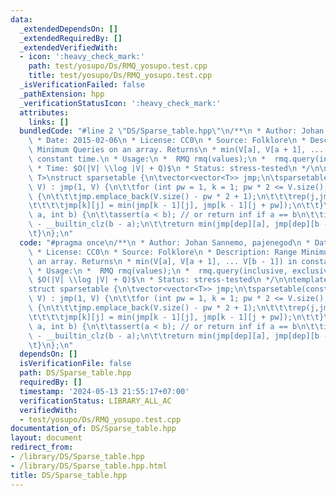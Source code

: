 ```yaml
---
data:
  _extendedDependsOn: []
  _extendedRequiredBy: []
  _extendedVerifiedWith:
  - icon: ':heavy_check_mark:'
    path: test/yosupo/Ds/RMQ_yosupo.test.cpp
    title: test/yosupo/Ds/RMQ_yosupo.test.cpp
  _isVerificationFailed: false
  _pathExtension: hpp
  _verificationStatusIcon: ':heavy_check_mark:'
  attributes:
    links: []
  bundledCode: "#line 2 \"DS/Sparse_table.hpp\"\n/**\n * Author: Johan Sannemo, pajenegod\n\
    \ * Date: 2015-02-06\n * License: CC0\n * Source: Folklore\n * Description: Range\
    \ Minimum Queries on an array. Returns\n * min(V[a], V[a + 1], ... V[b - 1]) in\
    \ constant time.\n * Usage:\n *  RMQ rmq(values);\n *  rmq.query(inclusive, exclusive);\n\
    \ * Time: $O(|V| \\log |V| + Q)$\n * Status: stress-tested\n */\n\ntemplate<class\
    \ T>\nstruct sparsetable {\n\tvector<vector<T>> jmp;\n\tsparsetable(const vector<T>&\
    \ V) : jmp(1, V) {\n\t\tfor (int pw = 1, k = 1; pw * 2 <= V.size(); pw *= 2, ++k)\
    \ {\n\t\t\tjmp.emplace_back(V.size() - pw * 2 + 1);\n\t\t\trep(j,jmp[k].size())\n\
    \t\t\t\tjmp[k][j] = min(jmp[k - 1][j], jmp[k - 1][j + pw]);\n\t\t}\n\t}\n\tT query(int\
    \ a, int b) {\n\t\tassert(a < b); // or return inf if a == b\n\t\tint dep = 31\
    \ - __builtin_clz(b - a);\n\t\treturn min(jmp[dep][a], jmp[dep][b - (1 << dep)]);\n\
    \t}\n};\n"
  code: "#pragma once\n/**\n * Author: Johan Sannemo, pajenegod\n * Date: 2015-02-06\n\
    \ * License: CC0\n * Source: Folklore\n * Description: Range Minimum Queries on\
    \ an array. Returns\n * min(V[a], V[a + 1], ... V[b - 1]) in constant time.\n\
    \ * Usage:\n *  RMQ rmq(values);\n *  rmq.query(inclusive, exclusive);\n * Time:\
    \ $O(|V| \\log |V| + Q)$\n * Status: stress-tested\n */\n\ntemplate<class T>\n\
    struct sparsetable {\n\tvector<vector<T>> jmp;\n\tsparsetable(const vector<T>&\
    \ V) : jmp(1, V) {\n\t\tfor (int pw = 1, k = 1; pw * 2 <= V.size(); pw *= 2, ++k)\
    \ {\n\t\t\tjmp.emplace_back(V.size() - pw * 2 + 1);\n\t\t\trep(j,jmp[k].size())\n\
    \t\t\t\tjmp[k][j] = min(jmp[k - 1][j], jmp[k - 1][j + pw]);\n\t\t}\n\t}\n\tT query(int\
    \ a, int b) {\n\t\tassert(a < b); // or return inf if a == b\n\t\tint dep = 31\
    \ - __builtin_clz(b - a);\n\t\treturn min(jmp[dep][a], jmp[dep][b - (1 << dep)]);\n\
    \t}\n};\n"
  dependsOn: []
  isVerificationFile: false
  path: DS/Sparse_table.hpp
  requiredBy: []
  timestamp: '2024-05-13 21:55:17+07:00'
  verificationStatus: LIBRARY_ALL_AC
  verifiedWith:
  - test/yosupo/Ds/RMQ_yosupo.test.cpp
documentation_of: DS/Sparse_table.hpp
layout: document
redirect_from:
- /library/DS/Sparse_table.hpp
- /library/DS/Sparse_table.hpp.html
title: DS/Sparse_table.hpp
---
```


